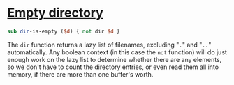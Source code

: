 [1]: https://rosettacode.org/wiki/Empty_directory

# [Empty directory][1]

```perl
sub dir-is-empty ($d) { not dir $d }
```


The `dir` function returns a lazy list of filenames, excluding "`.`" and "`..`" automatically. Any boolean context (in this case the `not` function) will do just enough work on the lazy list to determine whether there are any elements, so we don't have to count the directory entries, or even read them all into memory, if there are more than one buffer's worth.
